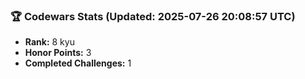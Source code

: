 ### 🏆 Codewars Stats (Updated: 2025-07-26 20:08:57 UTC)

- **Rank:** 8 kyu
- **Honor Points:** 3
- **Completed Challenges:** 1
